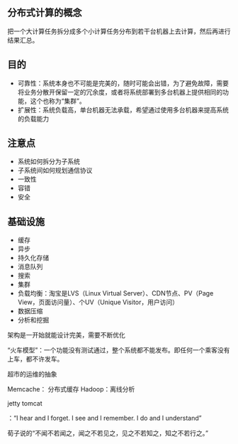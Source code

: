 ## 分布式计算的概念

把一个大计算任务拆分成多个小计算任务分布到若干台机器上去计算，然后再进行结果汇总。 

## 目的

* 可靠性：系统本身也不可能是完美的，随时可能会出错，为了避免故障，需要将业务分散开保留一定的冗余度，或者将系统部署到多台机器上提供相同的功能，这个也称为“集群”。
* 扩展性：系统负载高，单台机器无法承载，希望通过使用多台机器来提高系统的负载能力

## 注意点

* 系统如何拆分为子系统
* 子系统间如何规划通信协议
* 一致性
* 容错
* 安全

## 基础设施

* 缓存
* 异步
* 持久化存储
* 消息队列
* 搜索
* 集群
* 负载均衡：淘宝是LVS（Linux Virtual Server）、CDN节点、PV（Page View，页面访问量）、个UV（Unique Visitor，用户访问）
* 数据压缩
* 分析和挖掘

架构是一开始就能设计完美，需要不断优化

“火车模型”：一个功能没有测试通过，整个系统都不能发布。即任何一个乘客没有上车，都不许发车。

超市的运维的抽象

Memcache： 分布式缓存
Hadoop：离线分析

jetty tomcat

：“I hear and I forget. I see and I remember. I do and I understand”

荀子说的“不闻不若闻之，闻之不若见之，见之不若知之，知之不若行之。”
